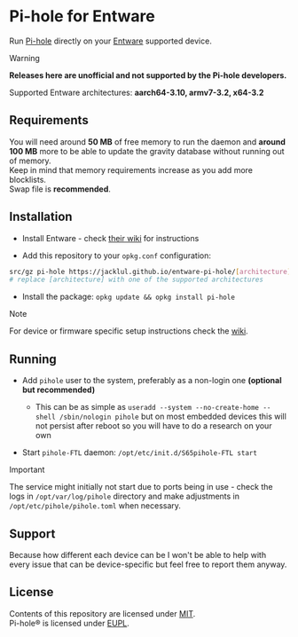 # Pi-hole for Entware

Run [Pi-hole](https://pi-hole.net) directly on your [Entware](https://github.com/Entware/Entware) supported device.  

> [!WARNING]
> **Releases here are unofficial and not supported by the Pi-hole developers.**

Supported Entware architectures: **aarch64-3.10, armv7-3.2, x64-3.2**

## Requirements

You will need around **50 MB** of free memory to run the daemon and **around 100 MB** more to be able to update the gravity database without running out of memory.  
Keep in mind that memory requirements increase as you add more blocklists.  
Swap file is **recommended**.

## Installation

- Install Entware - check [their wiki](https://github.com/Entware/Entware/wiki) for instructions

- Add this repository to your `opkg.conf` configuration:

```bash
src/gz pi-hole https://jacklul.github.io/entware-pi-hole/[architecture]
# replace [architecture] with one of the supported architectures
```

- Install the package: `opkg update && opkg install pi-hole`

> [!NOTE]
> For device or firmware specific setup instructions check the [wiki](https://github.com/jacklul/entware-pi-hole/wiki).

## Running

- Add `pihole` user to the system, preferably as a non-login one **(optional but recommended)**
  - This can be as simple as `useradd --system --no-create-home --shell /sbin/nologin pihole` but on most embedded devices this will not persist after reboot so you will have to do a research on your own

- Start `pihole-FTL` daemon: `/opt/etc/init.d/S65pihole-FTL start`

> [!IMPORTANT]
> The service might initially not start due to ports being in use - check the logs in `/opt/var/log/pihole` directory and make adjustments in `/opt/etc/pihole/pihole.toml` when necessary.  

## Support

Because how different each device can be I won't be able to help with every issue that can be device-specific but feel free to report them anyway.

## License

Contents of this repository are licensed under [MIT](/LICENSE).  
Pi-hole® is licensed under [EUPL](https://github.com/pi-hole/pi-hole?tab=License-1-ov-file).

